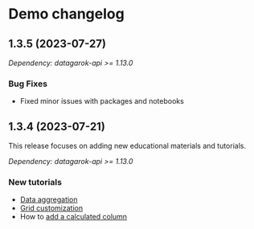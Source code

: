 # Demo changelog

## 1.3.5 (2023-07-27)

*Dependency: datagarok-api >= 1.13.0*

### Bug Fixes

* Fixed minor issues with packages and notebooks

## 1.3.4 (2023-07-21)

This release focuses on adding new educational materials and tutorials.

*Dependency: datagarok-api >= 1.13.0*

### New tutorials

* [Data aggregation](https://dev.datagrok.ai/apps/tutorials/Tutorials/Datatransformation/DataAggregation)
* [Grid customization](https://public.datagrok.ai/apps/tutorials/Tutorials/ExploratoryDataAnalysis/GridCustomization)
* How to [add a calculated column](https://public.datagrok.ai/apps/tutorials/Tutorials/Datatransformation/CalculatedColumns)
